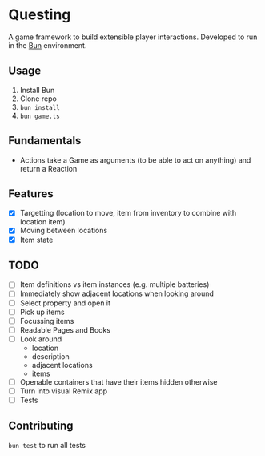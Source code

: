 # Questing

A game framework to build extensible player interactions. Developed to run in the [Bun](https://bun.sh) environment.

## Usage

1. Install Bun
2. Clone repo
3. `bun install`
4. `bun game.ts`

## Fundamentals

- Actions take a Game as arguments (to be able to act on anything) and return a Reaction

## Features

- [x] Targetting (location to move, item from inventory to combine with location item)
- [x] Moving between locations
- [x] Item state

## TODO

- [ ] Item definitions vs item instances (e.g. multiple batteries)
- [ ] Immediately show adjacent locations when looking around
- [ ] Select property and open it
- [ ] Pick up items
- [ ] Focussing items
- [ ] Readable Pages and Books
- [ ] Look around
  - location
  - description
  - adjacent locations
  - items
- [ ] Openable containers that have their items hidden otherwise
- [ ] Turn into visual Remix app
- [ ] Tests

## Contributing

`bun test` to run all tests
